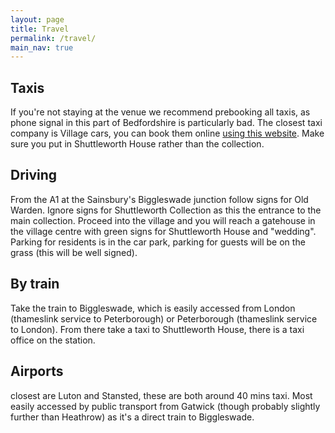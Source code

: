 ```yaml
---
layout: page
title: Travel
permalink: /travel/
main_nav: true
---
```

## Taxis
If you're not staying at the venue we recommend prebooking all taxis, as phone signal in this part of Bedfordshire is particularly bad. The closest taxi company is Village cars, you can book them online [using this website](https://village-taxis.com). Make sure you put in Shuttleworth House rather than the collection.

## Driving
From the A1 at the Sainsbury's Biggleswade junction follow signs for Old Warden. Ignore signs for Shuttleworth Collection as this the entrance to the main collection. Proceed into the village and you will reach a gatehouse in the village centre with green signs for Shuttleworth House and "wedding". Parking for residents is in the car park, parking for guests will be on the grass (this will be well signed).

## By train
Take the train to Biggleswade, which is easily accessed from London (thameslink service to Peterborough) or Peterborough (thameslink service to London). From there take a taxi to Shuttleworth House, there is a taxi office on the station.

## Airports
closest are Luton and Stansted, these are both around 40 mins taxi. Most easily accessed by public transport from Gatwick (though probably slightly further than Heathrow) as it's a direct train to Biggleswade.
